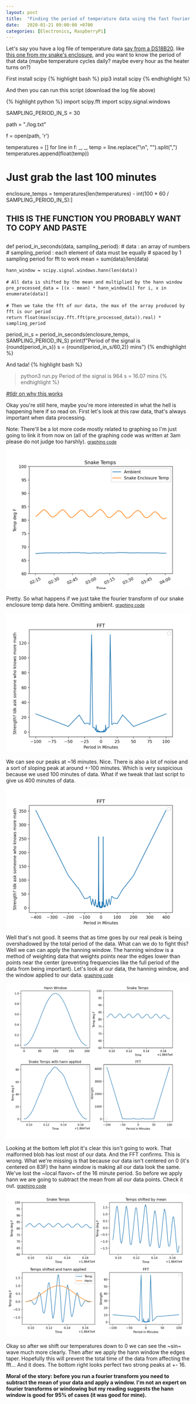 ```yaml
---
layout: post
title:  "Finding the period of temperature data using the fast fourier transform in python"
date:   2020-01-21 09:00:00 +0700
categories: [Electronics, RaspberryPi]
---
```


Let's say you have a log file of temperature data 
[say from a DS18B20](/electronics/raspberrypi/2020/12/26/Chaining-DS18B20-or-any-1-wire-protocol-devies-on-pi-4.html).
like [this one from my snake's enclosure](/assets/files/log.txt), and you want to know the period of that data (maybe temperature 
cycles daily? maybe every hour as the heater turns on?)

First install scipy
{% highlight bash %}
pip3 install scipy 
{% endhighlight %}

And then you can run this script (download the log file above)

{% highlight python %}
import scipy.fft
import scipy.signal.windows

SAMPLING_PERIOD_IN_S = 30

path = "./log.txt"

f = open(path, 'r')

temperatures = []
for line in f:
    _, _, temp = line.replace("\n", "").split(",")
    temperatures.append(float(temp))

# Just grab the last 100 minutes
enclosure_temps = temperatures[len(temperatures) - int(100 * 60 / SAMPLING_PERIOD_IN_S):]


##
## THIS IS THE FUNCTION YOU PROBABLY WANT TO COPY AND PASTE
##
def period_in_seconds(data, sampling_period):
    # data : an array of numbers
    # sampling_period : each element of data must be equally
    # spaced by 1 sampling period for fft to work
    mean = sum(data)/len(data)

    hann_window = scipy.signal.windows.hann(len(data))

    # All data is shifted by the mean and multiplied by the hann window
    pre_processed_data = [(x - mean) * hann_window[i] for i, x in enumerate(data)]

    # Then we take the fft of our data, the max of the array produced by fft is our period
    return float(max(scipy.fft.fft(pre_processed_data)).real) * sampling_period


period_in_s = period_in_seconds(enclosure_temps, SAMPLING_PERIOD_IN_S)
print(f"Period of the signal is {round(period_in_s)} s = {round(period_in_s/60,2)} mins")
{% endhighlight %}

And tada!
{% highlight bash %}
> python3 run.py
Period of the signal is 964 s = 16.07 mins
{% endhighlight %}

[#tldr on why this works](moral) 

Okay you're still here, maybe you're more interested in what the hell is happening here if so read on. First let's look at this raw data,
that's always important when data processing.

Note: There'll be a lot more code mostly related to graphing so I'm just going to link it from now on (all of the graphing code was written at 3am please do not judge too harshly). <small>[graphing code](/assets/files/script1.py)</small>


![graph of temperature over time](/assets/images/data1.png)


Pretty. So what happens if we just take the fourier transform of our snake enclosure temp data here. 
Omitting ambient. <small>[graphing code](/assets/files/script2.py)</small>


![graph of temperature over time](/assets/images/data2.png)

We can see our peaks at ~16 minutes. Nice. There is also a lot of noise and a sort of sloping peak at around +-100 minutes. Which is very suspicious because we used 100 minutes of data.
What if we tweak that last script to give us 400 minutes of data.

![graph of temperature over time](/assets/images/data3.png)

Well that's not good. It seems that as time goes by our real peak is being overshadowed by the total period of the data.
What can we do to fight this? Well we can can apply the hanning window. The hanning window is a method of weighting data that 
weights points near the edges lower than points near the center (preventing frequencies like the full period of the data from being important).
Let's look at our data, the hanning window, and the window applied to our data. <small>[graphing code](/assets/files/script3.py)</small>

![graph of temperature over time](/assets/images/data5.png)

Looking at the bottom left plot it's clear this isn't going to work. That malformed blob has lost most of our data. And the FFT confirms. This is wrong.
What we're missing is that because our data isn't centered on 0 (it's centered on 83F) the hann window is making all our data look the same. We've lost the ~local flavor~ of the 16 minute period.
So before we apply hann we are going to subtract the mean from all our data points. Check it out.  <small>[graphing code](/assets/files/script4.py)</small>

![graph of temperature over time](/assets/images/data7.png)

Okay so after we shift our temperatures down to 0 we can see the ~sin~ wave much more clearly. Then after we apply the hann window
the edges taper. Hopefully this will prevent the total time of the data from affecting the fft... And it does. The bottom right
looks perfect two strong peaks at +- 16.

<strong id='moral'>Moral of the story: before you run a fourier transform you need to subtract the mean of your data and apply a window. I'm not
an expert on fourier transforms or windowing but my reading suggests the hann window is good for 95% of cases (it was good for mine).</strong>